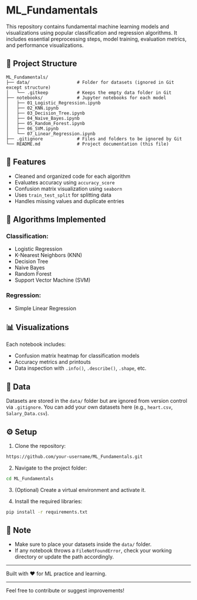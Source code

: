 # ML_Fundamentals

This repository contains fundamental machine learning models and visualizations using popular classification and regression algorithms. It includes essential preprocessing steps, model training, evaluation metrics, and performance visualizations.

## 📁 Project Structure

```
ML_Fundamentals/
├── data/                  # Folder for datasets (ignored in Git except structure)
│   └── .gitkeep           # Keeps the empty data folder in Git
├── notebooks/             # Jupyter notebooks for each model
│   ├── 01_Logistic_Regression.ipynb
│   ├── 02_KNN.ipynb
│   ├── 03_Decision_Tree.ipynb
│   ├── 04_Naive_Bayes.ipynb
│   ├── 05_Random_Forest.ipynb
│   ├── 06_SVM.ipynb
│   └── 07_Linear_Regression.ipynb
├── .gitignore             # Files and folders to be ignored by Git
└── README.md              # Project documentation (this file)
```

## 📌 Features

- Cleaned and organized code for each algorithm
- Evaluates accuracy using `accuracy_score`
- Confusion matrix visualization using `seaborn`
- Uses `train_test_split` for splitting data
- Handles missing values and duplicate entries

## 🧠 Algorithms Implemented

### Classification:

- Logistic Regression
- K-Nearest Neighbors (KNN)
- Decision Tree
- Naive Bayes
- Random Forest
- Support Vector Machine (SVM)

### Regression:

- Simple Linear Regression

## 📊 Visualizations

Each notebook includes:

- Confusion matrix heatmap for classification models
- Accuracy metrics and printouts
- Data inspection with `.info()`, `.describe()`, `.shape`, etc.

## 📂 Data

Datasets are stored in the `data/` folder but are ignored from version control via `.gitignore`. You can add your own datasets here (e.g., `heart.csv`, `Salary_Data.csv`).

## ⚙️ Setup

1. Clone the repository:

```bash
https://github.com/your-username/ML_Fundamentals.git
```

2. Navigate to the project folder:

```bash
cd ML_Fundamentals
```

3. (Optional) Create a virtual environment and activate it.

4. Install the required libraries:

```bash
pip install -r requirements.txt
```

## 📝 Note

- Make sure to place your datasets inside the `data/` folder.
- If any notebook throws a `FileNotFoundError`, check your working directory or update the path accordingly.

---

Built with ❤️ for ML practice and learning.

---

Feel free to contribute or suggest improvements!

